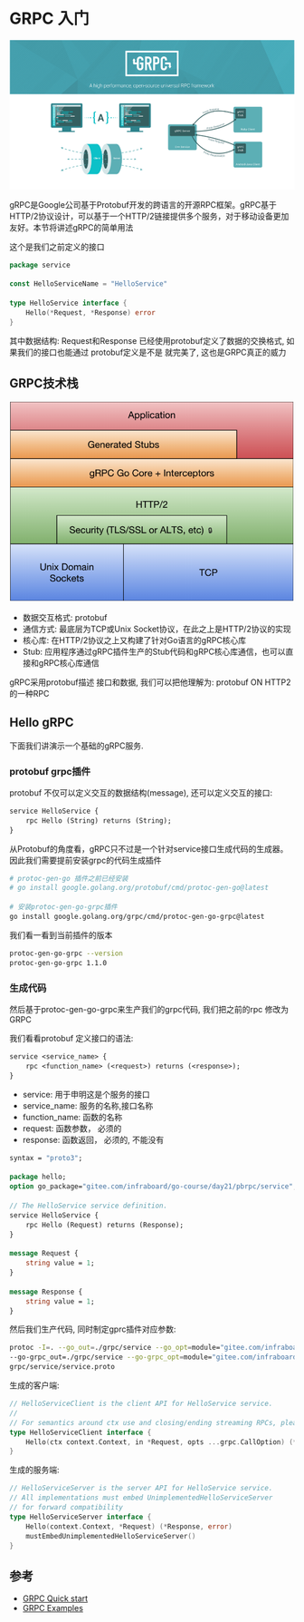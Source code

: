# GRPC 入门

![](./images/grpc.png)

gRPC是Google公司基于Protobuf开发的跨语言的开源RPC框架。gRPC基于HTTP/2协议设计，可以基于一个HTTP/2链接提供多个服务，对于移动设备更加友好。本节将讲述gRPC的简单用法

这个是我们之前定义的接口
```go
package service

const HelloServiceName = "HelloService"

type HelloService interface {
	Hello(*Request, *Response) error
}
```

其中数据结构: Request和Response 已经使用protobuf定义了数据的交换格式,  如果我们的接口也能通过 protobuf定义是不是 就完美了, 这也是GRPC真正的威力


## GRPC技术栈

![](./images/grpc-go-stack.png)

+ 数据交互格式: protobuf
+ 通信方式: 最底层为TCP或Unix Socket协议，在此之上是HTTP/2协议的实现
+ 核心库: 在HTTP/2协议之上又构建了针对Go语言的gRPC核心库
+ Stub: 应用程序通过gRPC插件生产的Stub代码和gRPC核心库通信，也可以直接和gRPC核心库通信

gRPC采用protobuf描述 接口和数据, 我们可以把他理解为: protobuf ON HTTP2 的一种RPC


## Hello gRPC

下面我们讲演示一个基础的gRPC服务.

### protobuf grpc插件

protobuf 不仅可以定义交互的数据结构(message), 还可以定义交互的接口:

```protobuf
service HelloService {
    rpc Hello (String) returns (String);
}
```

从Protobuf的角度看，gRPC只不过是一个针对service接口生成代码的生成器。因此我们需要提前安装grpc的代码生成插件

```sh
# protoc-gen-go 插件之前已经安装
# go install google.golang.org/protobuf/cmd/protoc-gen-go@latest

# 安装protoc-gen-go-grpc插件
go install google.golang.org/grpc/cmd/protoc-gen-go-grpc@latest
```

我们看一看到当前插件的版本
```sh
protoc-gen-go-grpc --version                                   
protoc-gen-go-grpc 1.1.0
```

### 生成代码

然后基于protoc-gen-go-grpc来生产我们的grpc代码, 我们把之前的rpc 修改为GRPC

我们看看protobuf 定义接口的语法:
```protobuf
service <service_name> {
    rpc <function_name> (<request>) returns (<response>);
}
```
+ service: 用于申明这是个服务的接口
+ service_name: 服务的名称,接口名称
+ function_name: 函数的名称
+ request: 函数参数， 必须的
+ response: 函数返回， 必须的, 不能没有

```protobuf
syntax = "proto3";

package hello;
option go_package="gitee.com/infraboard/go-course/day21/pbrpc/service";

// The HelloService service definition.
service HelloService {
    rpc Hello (Request) returns (Response);
}

message Request {
    string value = 1;
}

message Response {
    string value = 1;
}
```

然后我们生产代码, 同时制定gprc插件对应参数:
```sh
protoc -I=. --go_out=./grpc/service --go_opt=module="gitee.com/infraboard/go-course/day21/grpc/service" \
--go-grpc_out=./grpc/service --go-grpc_opt=module="gitee.com/infraboard/go-course/day21/grpc/service" \
grpc/service/service.proto
```

生成的客户端: 
```go
// HelloServiceClient is the client API for HelloService service.
//
// For semantics around ctx use and closing/ending streaming RPCs, please refer to https://pkg.go.dev/google.golang.org/grpc/?tab=doc#ClientConn.NewStream.
type HelloServiceClient interface {
	Hello(ctx context.Context, in *Request, opts ...grpc.CallOption) (*Response, error)
}
```

生成的服务端:
```go
// HelloServiceServer is the server API for HelloService service.
// All implementations must embed UnimplementedHelloServiceServer
// for forward compatibility
type HelloServiceServer interface {
	Hello(context.Context, *Request) (*Response, error)
	mustEmbedUnimplementedHelloServiceServer()
}
```


## 参考

+ [GRPC Quick start](https://grpc.io/docs/languages/go/quickstart/)
+ [GRPC Examples](https://github.com/grpc/grpc-go/tree/master/examples)